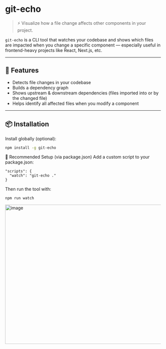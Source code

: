 # git-echo

> ⚡️ Visualize how a file change affects other components in your project.

`git-echo` is a CLI tool that watches your codebase and shows which files are impacted when you change a specific component — especially useful in frontend-heavy projects like React, Next.js, etc.

---

## 🚀 Features

- Detects file changes in your codebase
- Builds a dependency graph
- Shows upstream & downstream dependencies (files imported into or by the changed file)
- Helps identify all affected files when you modify a component

---

## 📦 Installation

Install globally (optional):

```bash
npm install -g git-echo

```

🎯 Recommended Setup (via package.json)
Add a custom script to your package.json:

```
"scripts": {
  "watch": "git-echo ."
}
```

Then run the tool with:

```
npm run watch
```

<img width="2212" height="451" alt="image" src="https://github.com/user-attachments/assets/9b80d667-93a8-4ba3-b1eb-bea0c391885f" />

